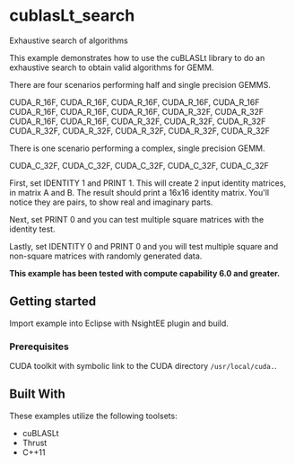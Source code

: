 # cublasLt_search

Exhaustive search of algorithms

This example demonstrates how to use the cuBLASLt library to do an exhaustive search to obtain valid algorithms for GEMM.

There are four scenarios performing half and single precision GEMMS.

CUDA_R_16F, CUDA_R_16F, CUDA_R_16F, CUDA_R_16F, CUDA_R_16F
CUDA_R_16F, CUDA_R_16F, CUDA_R_16F, CUDA_R_32F, CUDA_R_32F
CUDA_R_16F, CUDA_R_16F, CUDA_R_32F, CUDA_R_32F, CUDA_R_32F
CUDA_R_32F, CUDA_R_32F, CUDA_R_32F, CUDA_R_32F, CUDA_R_32F

There is one scenario performing a complex, single precision GEMM.

CUDA_C_32F, CUDA_C_32F, CUDA_C_32F, CUDA_C_32F, CUDA_C_32F

First, set IDENTITY 1 and PRINT 1. This will create 2 input identity matrices, in matrix A and B. The result should print a 16x16 identity matrix. You'll notice they are pairs, to show real and imaginary parts.

Next, set PRINT 0 and you can test multiple square matrices with the identity test.

Lastly, set IDENTITY 0 and PRINT 0 and you will test multiple square and non-square matrices with randomly generated data.

**This example has been tested with compute capability 6.0 and greater.**

## Getting started
Import example into Eclipse with NsightEE plugin and build.

### Prerequisites
CUDA toolkit with symbolic link to the CUDA directory ```/usr/local/cuda.```.

## Built With
These examples utilize the following toolsets:
* cuBLASLt
* Thrust
* C++11
